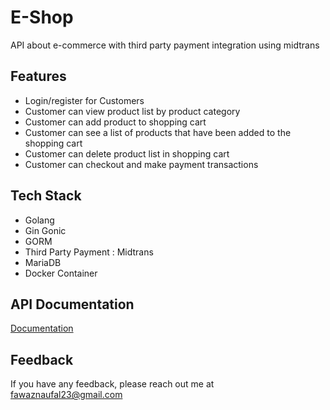 # E-Shop
API about e-commerce with third party payment integration using midtrans

## Features
- Login/register for Customers
- Customer can view product list by product category
- Customer can add product to shopping cart
- Customer can see a list of products that have been added to the shopping cart
- Customer can delete product list in shopping cart
- Customer can checkout and make payment transactions

## Tech Stack
- Golang
- Gin Gonic
- GORM
- Third Party Payment : Midtrans
- MariaDB
- Docker Container

## API Documentation
[Documentation](https://e-shop-andriawan24.herokuapp.com/docs/index.html)

## Feedback
If you have any feedback, please reach out me at fawaznaufal23@gmail.com
